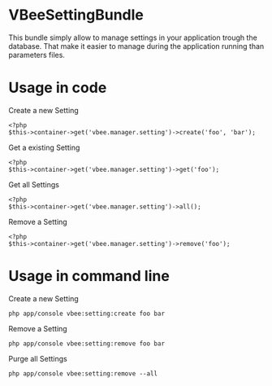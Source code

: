 VBeeSettingBundle
=================

This bundle simply allow to manage settings in your application trough the database.
That make it easier to manage during the application running than parameters files.

Usage in code
=============

Create a new Setting

    <?php
    $this->container->get('vbee.manager.setting')->create('foo', 'bar');

Get a existing Setting

    <?php
    $this->container->get('vbee.manager.setting')->get('foo');

Get all Settings

    <?php
    $this->container->get('vbee.manager.setting')->all();

Remove a Setting

    <?php
    $this->container->get('vbee.manager.setting')->remove('foo');

Usage in command line
=====================

Create a new Setting

    php app/console vbee:setting:create foo bar

Remove a Setting

    php app/console vbee:setting:remove foo bar

Purge all Settings

    php app/console vbee:setting:remove --all
